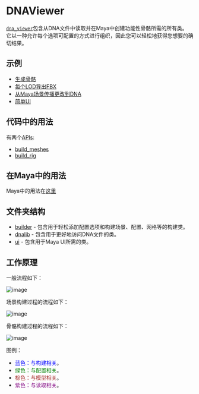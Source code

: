 # DNAViewer
[`dna_viewer`](/dna_viewer)包含从DNA文件中读取并在Maya中创建功能性骨骼所需的所有类。
它以一种允许每个选项可配置的方式进行组织，因此您可以轻松地获得您想要的确切结果。

## 示例
- [生成骨骼](/examples/dna_viewer_build_rig.py)
- [每个LOD导出FBX](/examples/dna_viewer_export_fbx.py)
- [从Maya场景传播更改到DNA](/examples/dna_viewer_grab_changes_from_scene_and_propagate_to_dna.py)
- [简单UI](/examples/dna_viewer_run_in_maya.py)


## 代码中的用法
有两个[APIs](dna_viewer_api.md):
  - [build_meshes](dna_viewer_api_build_meshes.md)
  - [build_rig](dna_viewer_api_build_rig.md)

## 在Maya中的用法
Maya中的用法在[这里](/docs/dna_viewer_maya.md)


## 文件夹结构

- [builder](/dna_viewer/builder) - 包含用于轻松添加配置选项和构建场景、配置、网格等的构建类。
- [dnalib](/dna_viewer/dnalib) - 包含用于更好地访问DNA文件的类。
- [ui](/dna_viewer/ui) - 包含用于Maya UI所需的类。

## 工作原理

一般流程如下：

![image](img/flow_general.png)

场景构建过程的流程如下：

![image](img/flow_scene_build.png)

骨骼构建过程的流程如下：

![image](img/flow_character_build.png)

图例：
- <span style="color:blue">蓝色：与构建相关</span>。
- <span style="color:green">绿色：与配置相关</span>。
- <span style="color:brown">棕色：与模型相关</span>。
- <span style="color:purple">紫色：与读取相关</span>。
